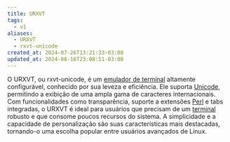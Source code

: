 ```yaml
---
title: URXVT
tags:
  - v1
aliases:
  - URXVT
  - rxvt-unicode
created_at: 2024-07-26T13:21:33-03:00
updated_at: 2024-08-16T23:08:51-03:00
---
```


O URXVT, ou rxvt-unicode, é um [emulador de terminal](Emulador_de_terminal.md) altamente configurável, conhecido por sua leveza e eficiência. Ele suporta [Unicode](../../../../ideias/2024/07/09/Unicode.md), permitindo a exibição de uma ampla gama de caracteres internacionais. Com funcionalidades como transparência, suporte a extensões [Perl](../../../../ideias/2024/07/09/Linguagem_Perl.md) e tabs integradas, o URXVT é ideal para usuários que precisam de um [terminal](Emulador_de_terminal.md) robusto e que consome poucos recursos do sistema. A simplicidade e a capacidade de personalização são suas características mais destacadas, tornando-o uma escolha popular entre usuários avançados de Linux.